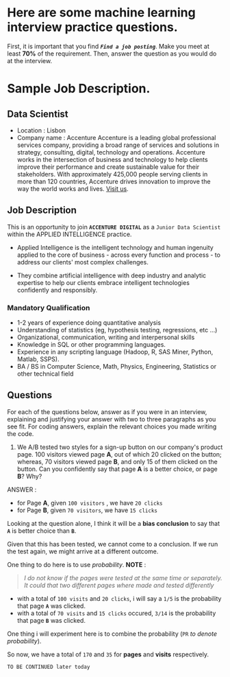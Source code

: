 # Here are some machine learning interview practice questions. 
First, it is important that you find **_`Find a job posting`_**.
Make you meet at least **70%** of the requirement. Then, answer the question as you would do at the interview. 

# Sample Job Description. 
## Data Scientist 
- Location : Lisbon 
- Company name : Accenture 
Accenture is a leading global professional services company, providing a broad range of services and solutions in strategy, consulting, digital, technology and operations. Accenture works in the intersection of business and technology to help clients improve their performance and create sustainable value for their stakeholders. With approximately 425,000 people serving clients in more than 120 countries, Accenture drives innovation to improve the way the world works and lives. [Visit us](www.accenture.com.).

## Job Description 
This is an opportunity to join **`ACCENTURE DIGITAL`** as a `Junior Data Scientist` within the APPLIED INTELLIGENCE practice.

- Applied Intelligence is the intelligent technology and human ingenuity applied to the core of business - across every function and process - to address our clients' most complex challenges.

- They combine artificial intelligence with deep industry and analytic expertise to help our clients embrace intelligent technologies confidently and responsibly.

### Mandatory Qualification 
- 1-2 years of experience doing quantitative analysis
- Understanding of statistics (eg, hypothesis testing, regressions, etc ...)
- Organizational, communication, writing and interpersonal skills
- Knowledge in SQL or other programming languages.
- Experience in any scripting language (Hadoop, R, SAS Miner, Python, Matlab, SSPS).
- BA / BS in Computer Science, Math, Physics, Engineering, Statistics or other technical field

## Questions 
For each of the questions below, answer as if you were in an interview, explaining and justifying your answer with two to three paragraphs as you see fit. For coding answers, explain the relevant choices you made writing the code.

1. We A/B tested two styles for a sign-up button on our company's product page. 100 visitors viewed page **A**, out of which 20 clicked on the button; whereas, 70 visitors viewed page **B**, and only 15 of them clicked on the button. Can you confidently say that page **A** is a better choice, or page **B**? Why?

ANSWER : 
- for Page **A**, given `100 visitors` , we have `20 clicks`
- for Page **B**, given `70 visitors`, we have `15 clicks`

Looking at the question alone, I think it will be a **bias conclusion** to say that **`A`** is better choice than **`B`**. 

Given that this has been tested, we cannot come to a conclusion. If we run the test again, we might arrive at a different outcome. 

One thing to do here is to use _probability_.
**NOTE** : 
> _I do not know if the pages were tested at the same time or separately. It could that two different pages where made and tested differently_


- with a total of `100 visits` and `20 clicks`, i will say a `1/5` is the probability that page **`A`** was clicked. 
- with a total of `70 visits` and `15 clicks` occured,  `3/14` is the probability that page **`B`** was clicked. 

One thing i will experiment here is to combine the probability (`PR` _to denote probability_).

So now, we have a total of `170` and `35` for **pages** and **visits** respectively.

```TO BE CONTINUED later today```